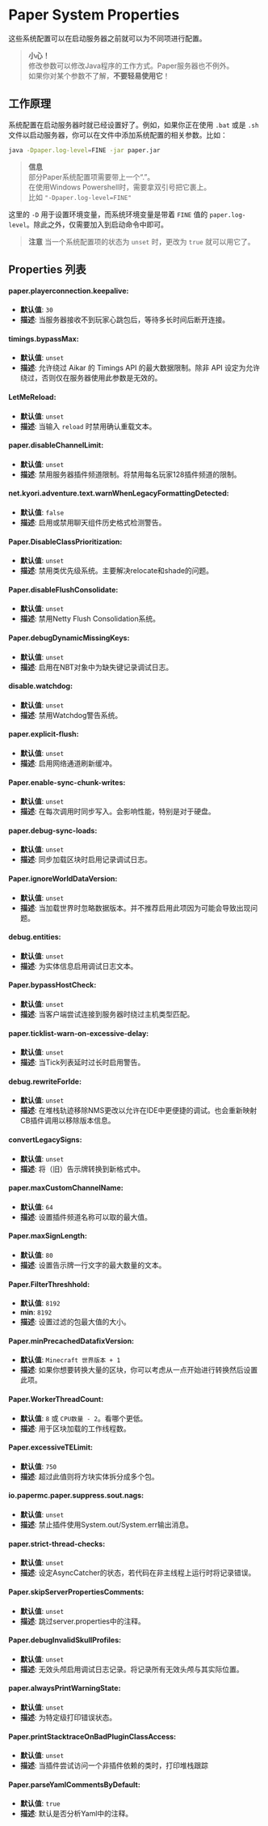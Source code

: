 # Paper System Properties

这些系统配置可以在启动服务器之前就可以为不同项进行配置。

> **小心！**  
> 修改参数可以修改Java程序的工作方式。Paper服务器也不例外。    
> 如果你对某个参数不了解，**不要轻易使用它**！  

## 工作原理

系统配置在启动服务器时就已经设置好了。例如，如果你正在使用 `.bat` 或是 `.sh` 文件以启动服务器，你可以在文件中添加系统配置的相关参数。比如：

```bash
java -Dpaper.log-level=FINE -jar paper.jar
```
> **信息**  
> 部分Paper系统配置项需要带上一个“.”。  
> 在使用Windows Powershell时，需要拿双引号把它裹上。  
> 比如 `"-Dpaper.log-level=FINE"`

这里的 `-D` 用于设置环境变量，而系统环境变量是带着 `FINE` 值的 `paper.log-level`。除此之外，仅需要加入到启动命令中即可。

> **注意**
> 当一个系统配置项的状态为 `unset` 时，更改为 `true` 就可以用它了。


## Properties 列表

#### paper.playerconnection.keepalive:

- **默认值**: `30`
- **描述**: 当服务器接收不到玩家心跳包后，等待多长时间后断开连接。

#### timings.bypassMax:

- **默认值**: `unset`
- **描述**: 允许绕过 Aikar 的 Timings API 的最大数据限制。除非 API 设定为允许绕过，否则仅在服务器使用此参数是无效的。

#### LetMeReload:

- **默认值**: `unset`
- **描述**: 当输入 `reload` 时禁用确认重载文本。

#### paper.disableChannelLimit:

- **默认值**: `unset`
- **描述**: 禁用服务器插件频道限制。将禁用每名玩家128插件频道的限制。

#### net.kyori.adventure.text.warnWhenLegacyFormattingDetected:

- **默认值**: `false`
- **描述**: 启用或禁用聊天组件历史格式检测警告。

#### Paper.DisableClassPrioritization:

- **默认值**: `unset`
- **描述**: 禁用类优先级系统。主要解决relocate和shade的问题。

#### Paper.disableFlushConsolidate:

- **默认值**: `unset`
- **描述**: 禁用Netty Flush Consolidation系统。

#### Paper.debugDynamicMissingKeys:

- **默认值**: `unset`
- **描述**: 启用在NBT对象中为缺失键记录调试日志。

#### disable.watchdog:

- **默认值**: `unset`
- **描述**: 禁用Watchdog警告系统。

#### paper.explicit-flush:

- **默认值**: `unset`
- **描述**: 启用网络通道刷新缓冲。

#### Paper.enable-sync-chunk-writes:

- **默认值**: `unset`
- **描述**: 在每次调用时同步写入。会影响性能，特别是对于硬盘。

#### paper.debug-sync-loads:

- **默认值**: `unset`
- **描述**: 同步加载区块时启用记录调试日志。

#### Paper.ignoreWorldDataVersion:

- **默认值**: `unset`
- **描述**: 当加载世界时忽略数据版本。并不推荐启用此项因为可能会导致出现问题。

#### debug.entities:

- **默认值**: `unset`
- **描述**: 为实体信息启用调试日志文本。

#### Paper.bypassHostCheck:

- **默认值**: `unset`
- **描述**: 当客户端尝试连接到服务器时绕过主机类型匹配。

#### paper.ticklist-warn-on-excessive-delay:

- **默认值**: `unset`
- **描述**: 当Tick列表延时过长时启用警告。

#### debug.rewriteForIde:

- **默认值**: `unset`
- **描述**: 在堆栈轨迹移除NMS更改以允许在IDE中更便捷的调试。也会重新映射CB插件调用以移除版本信息。

#### convertLegacySigns:

- **默认值**: `unset`
- **描述**: 将（旧）告示牌转换到新格式中。

#### paper.maxCustomChannelName:

- **默认值**: `64`
- **描述**: 设置插件频道名称可以取的最大值。

#### Paper.maxSignLength:

- **默认值**: `80`
- **描述**: 设置告示牌一行文字的最大数量的文本。

#### Paper.FilterThreshhold:

- **默认值**: `8192`
- **min**: `8192`
- **描述**: 设置过滤的包最大值的大小。

#### Paper.minPrecachedDatafixVersion:

- **默认值**: `Minecraft 世界版本 + 1`
- **描述**: 如果你想要转换大量的区块，你可以考虑从一点开始进行转换然后设置此项。

#### Paper.WorkerThreadCount:

- **默认值**: `8` 或 `CPU数量 - 2`。看哪个更低。
- **描述**: 用于区块加载的工作线程数。

#### Paper.excessiveTELimit:

- **默认值**: `750`
- **描述**: 超过此值则将方块实体拆分成多个包。

#### io.papermc.paper.suppress.sout.nags:

- **默认值**: `unset`
- **描述**: 禁止插件使用System.out/System.err输出消息。

#### paper.strict-thread-checks:

- **默认值**: `unset`
- **描述**: 设定AsyncCatcher的状态，若代码在非主线程上运行时将记录错误。

#### Paper.skipServerPropertiesComments:

- **默认值**: `unset`
- **描述**: 跳过server.properties中的注释。

#### Paper.debugInvalidSkullProfiles:

- **默认值**: `unset`
- **描述**: 无效头颅启用调试日志记录。将记录所有无效头颅与其实际位置。

#### paper.alwaysPrintWarningState:

- **默认值**: `unset`
- **描述**: 为特定级打印错误状态。

#### Paper.printStacktraceOnBadPluginClassAccess:

- **默认值**: `unset`
- **描述**: 当插件尝试访问一个非插件依赖的类时，打印堆栈跟踪

#### Paper.parseYamlCommentsByDefault:

- **默认值**: `true`
- **描述**: 默认是否分析Yaml中的注释。
